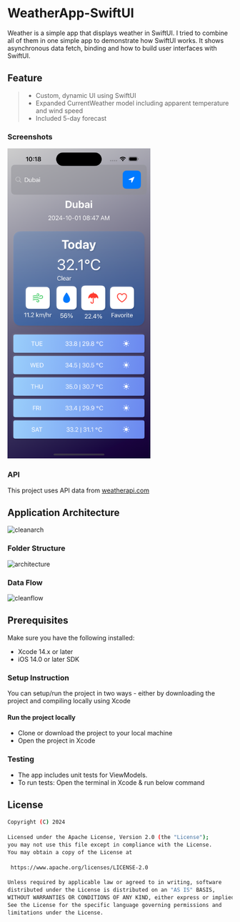 # WeatherApp-SwiftUI

Weather is a simple app that displays weather in SwiftUI. I tried to combine all of them in one simple app to demonstrate how SwiftUI works. It shows asynchronous data fetch, binding and how to build user interfaces with SwiftUI.

## Feature

> - Custom, dynamic UI using SwiftUI
> - Expanded CurrentWeather model including apparent temperature and wind speed
> - Included 5-day forecast

### Screenshots

<div class="row" >
  <img src="https://github.com/parvind16/WeatherApp-SwiftUI/blob/main/home.png" width="320">
</div>

### API

This project uses API data from [weatherapi.com](https://www.weatherapi.com/)

## Application Architecture 

![cleanarch](https://github.com/user-attachments/assets/0d501e75-f052-4b50-a5c5-0a64b3690a0d)

### Folder Structure

<img width="384" alt="architecture" src="https://github.com/user-attachments/assets/568d361e-4caa-4862-97c2-03d6e140fabb">

### Data Flow

![cleanflow](https://github.com/user-attachments/assets/d0a921cc-89fc-4bc7-8f46-5429423186ee)

## Prerequisites

Make sure you have the following installed:
- Xcode 14.x or later
- iOS 14.0 or later SDK

### Setup Instruction

You can setup/run the project in two ways - either by downloading the project and compiling locally using Xcode

#### Run the project locally

- Clone or download the project to your local machine
- Open the project in Xcode

### Testing

- The app includes unit tests for ViewModels.
- To run tests: Open the terminal in Xcode & run below command
  
## License
   ```bash
Copyright (C) 2024

Licensed under the Apache License, Version 2.0 (the "License");
you may not use this file except in compliance with the License.
You may obtain a copy of the License at

    https://www.apache.org/licenses/LICENSE-2.0

Unless required by applicable law or agreed to in writing, software
distributed under the License is distributed on an "AS IS" BASIS,
WITHOUT WARRANTIES OR CONDITIONS OF ANY KIND, either express or implied.
See the License for the specific language governing permissions and
limitations under the License.

